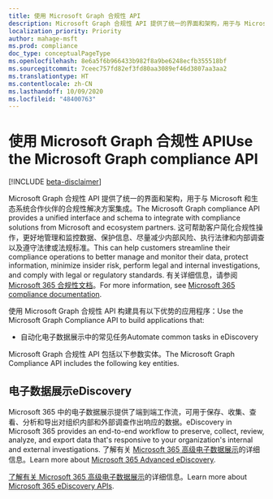 ```yaml
---
title: 使用 Microsoft Graph 合规性 API
description: Microsoft Graph 合规性 API 提供了统一的界面和架构，用于与 Microsoft 和生态系统合作伙伴的合规性解决方案集成。 这可帮助客户简化合规性操作，更好地管理和监控数据、保护信息、尽量减少内部风险、执行法律和内部调查以及遵守法律或法规标准。
localization_priority: Priority
author: mahage-msft
ms.prod: compliance
doc_type: conceptualPageType
ms.openlocfilehash: 8e6a5f6b966433b982f8a9be6248ecfb355518bf
ms.sourcegitcommit: 7ceec757fd82ef3fd80aa3089ef46d3807aa3aa2
ms.translationtype: HT
ms.contentlocale: zh-CN
ms.lasthandoff: 10/09/2020
ms.locfileid: "48400763"
---
```

# <a name="use-the-microsoft-graph-compliance-api"></a><span data-ttu-id="3f2cf-104">使用 Microsoft Graph 合规性 API</span><span class="sxs-lookup"><span data-stu-id="3f2cf-104">Use the Microsoft Graph compliance API</span></span>

[!INCLUDE [beta-disclaimer](../../includes/beta-disclaimer.md)]

<span data-ttu-id="3f2cf-105">Microsoft Graph 合规性 API 提供了统一的界面和架构，用于与 Microsoft 和生态系统合作伙伴的合规性解决方案集成。</span><span class="sxs-lookup"><span data-stu-id="3f2cf-105">The Microsoft Graph compliance API provides a unified interface and schema to integrate with compliance solutions from Microsoft and ecosystem partners.</span></span> <span data-ttu-id="3f2cf-106">这可帮助客户简化合规性操作，更好地管理和监控数据、保护信息、尽量减少内部风险、执行法律和内部调查以及遵守法律或法规标准。</span><span class="sxs-lookup"><span data-stu-id="3f2cf-106">This can help customers streamline their compliance operations to better manage and monitor their data, protect information, minimize insider risk, perform legal and internal investigations, and comply with legal or regulatory standards.</span></span> <span data-ttu-id="3f2cf-107">有关详细信息，请参阅 [Microsoft 365 合规性文档](/microsoft-365/compliance)。</span><span class="sxs-lookup"><span data-stu-id="3f2cf-107">For more information, see [Microsoft 365 compliance documentation](/microsoft-365/compliance).</span></span>

<span data-ttu-id="3f2cf-108">使用 Microsoft Graph 合规性 API 构建具有以下优势的应用程序：</span><span class="sxs-lookup"><span data-stu-id="3f2cf-108">Use the Microsoft Graph Compliance API to build applications that:</span></span>

- <span data-ttu-id="3f2cf-109">自动化电子数据展示中的常见任务</span><span class="sxs-lookup"><span data-stu-id="3f2cf-109">Automate common tasks in eDiscovery</span></span>

<span data-ttu-id="3f2cf-110">Microsoft Graph 合规性 API 包括以下参数实体。</span><span class="sxs-lookup"><span data-stu-id="3f2cf-110">The Microsoft Graph Compliance API includes the following key entities.</span></span>

## <a name="ediscovery"></a><span data-ttu-id="3f2cf-111">电子数据展示</span><span class="sxs-lookup"><span data-stu-id="3f2cf-111">eDiscovery</span></span>

<span data-ttu-id="3f2cf-112">Microsoft 365 中的电子数据展示提供了端到端工作流，可用于保存、收集、查看、分析和导出对组织内部和外部调查作出响应的数据。</span><span class="sxs-lookup"><span data-stu-id="3f2cf-112">eDiscovery in Microsoft 365 provides an end-to-end workflow to preserve, collect, review, analyze, and export data that's responsive to your organization's internal and external investigations.</span></span> <span data-ttu-id="3f2cf-113">了解有关 [Microsoft 365 高级电子数据展示](/microsoft-365/compliance/overview-ediscovery-20)的详细信息。</span><span class="sxs-lookup"><span data-stu-id="3f2cf-113">Learn more about [Microsoft 365 Advanced eDiscovery](/microsoft-365/compliance/overview-ediscovery-20).</span></span>

<span data-ttu-id="3f2cf-114">[了解有关 Microsoft 365 高级电子数据展示](ediscoveryapioverview.md)的详细信息。</span><span class="sxs-lookup"><span data-stu-id="3f2cf-114">Learn more about [Microsoft 365 eDiscovery APIs](ediscoveryapioverview.md).</span></span>

<!--
## Labels

??? Labels should be moved from security to here.  They are currently under a node called Information protection.
-->